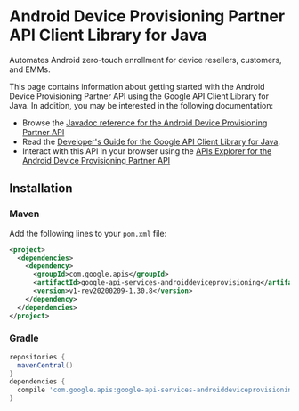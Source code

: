 # Android Device Provisioning Partner API Client Library for Java

Automates Android zero-touch enrollment for device resellers, customers, and EMMs.

This page contains information about getting started with the Android Device Provisioning Partner API
using the Google API Client Library for Java. In addition, you may be interested
in the following documentation:

* Browse the [Javadoc reference for the Android Device Provisioning Partner API][javadoc]
* Read the [Developer's Guide for the Google API Client Library for Java][google-api-client].
* Interact with this API in your browser using the [APIs Explorer for the Android Device Provisioning Partner API][api-explorer]

## Installation

### Maven

Add the following lines to your `pom.xml` file:

```xml
<project>
  <dependencies>
    <dependency>
      <groupId>com.google.apis</groupId>
      <artifactId>google-api-services-androiddeviceprovisioning</artifactId>
      <version>v1-rev20200209-1.30.8</version>
    </dependency>
  </dependencies>
</project>
```

### Gradle

```gradle
repositories {
  mavenCentral()
}
dependencies {
  compile 'com.google.apis:google-api-services-androiddeviceprovisioning:v1-rev20200209-1.30.8'
}
```

[javadoc]: https://googleapis.dev/java/google-api-services-androiddeviceprovisioning/latest/index.html
[google-api-client]: https://github.com/googleapis/google-api-java-client/
[api-explorer]: https://developers.google.com/apis-explorer/#p/androiddeviceprovisioning/v1/
